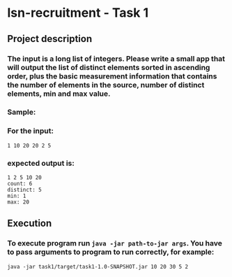 # lsn-recruitment - Task 1

## Project description

### The input is a long list of integers. Please write a small app that will output the list of distinct elements sorted in ascending order, plus the basic measurement information that contains the number of elements in the source, number of distinct elements, min and max value.
### Sample:
### For the input:
 ```
 1 10 20 20 2 5
 ```
### expected output is:
```
1 2 5 10 20
count: 6
distinct: 5
min: 1
max: 20
```

## Execution

### To execute program run `java -jar path-to-jar args`. You have to pass arguments to program to run correctly, for example:

```
java -jar task1/target/task1-1.0-SNAPSHOT.jar 10 20 30 5 2
```

